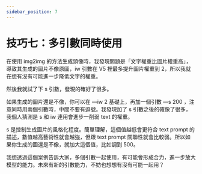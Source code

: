 ```yaml
---
sidebar_position: 7
---
```


# 技巧七：多引數同時使用

在使用 img2img 的方法生成頭像時，我發現問題是「文字權重比圖片權重高」，導致其生成的圖片不像原圖，iw 引數在 V5 裡最多提升圖片權重到 2，所以我就在想有沒有可能進一步降低文字的權重。

然後我就試了下 s 引數，發現的確好了很多。

如果生成的圖片還是不像，你可以在 —iw 2 基礎上，再加一個引數 —s 200 ，注意同時用兩個引數時，中間不要有逗號。我發現加了 s 引數之後的確像了很多，我個人猜測是 s 和 iw 連用會進步一削弱 text 的權重。

s 是控制生成圖片的風格化程度。簡單理解，這個值越低會更符合 text prompt 的描述，數值越高藝術性就會越強，但跟 text prompt 關聯性就會比較弱。所以如果你生成的圖還是不像，就加大這個值，比如調到 500。

我想透過這個案例告訴大家，多個引數一起使用，有可能會形成合力，進一步放大模型的能力。未來有新的引數能力，不妨也想想有沒有可能一起用？